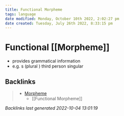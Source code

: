 ```yaml
---
title: Functional Morpheme
tags: language
date modified: Monday, October 10th 2022, 2:02:27 pm
date created: Tuesday, July 26th 2022, 8:33:15 pm
---
```


# Functional [[Morpheme]]
- provides grammatical information
- e.g. s (plural ) third person singular

## Backlinks
> - [Morpheme](Morpheme.md)
>   - [[Functional Morpheme]]

_Backlinks last generated 2022-10-04 13:01:19_
